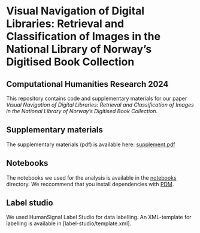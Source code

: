 # Visual Navigation of Digital Libraries: Retrieval and Classification of Images in the National Library of Norway’s Digitised Book Collection
## Computational Humanities Research 2024

This repository contains code and supplementary materials for our paper *Visual Navigation of Digital Libraries: Retrieval and Classification of Images in the National Library of Norway’s Digitised Book Collection*.

## Supplementary materials

The supplementary materials (pdf) is available here: [supplement.pdf](supplement.pdf)

## Notebooks

The notebooks we used for the analysis is available in the [notebooks](notebooks/) directory. We reccommend that you install dependencies with [PDM](https://pdm-project.org/latest/).

## Label studio

We used HumanSignal Label Studio for data labelling. An XML-template for labelling is available in [label-studio/template.xml].
